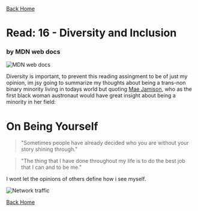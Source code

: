 [Back Home](https://thatvetdevrob.github.io/reading-notes/)

# Read: 16 - Diversity and Inclusion

### by MDN web docs

![MDN web docs](https://media.prod.mdn.mozit.cloud/attachments/2012/11/20/4291/c1a4a06f1fd9ed42ec5b06e814dd3111/client-server.png)

Diversity is important, to prevent this reading assingment to be of just my opinion, im jsy going to summarize my thoughts about being a trans-non binary minority living in todays world but quoting [Mae Jamison](https://www.thoughtco.com/mae-jemison-quotes-3530131), who as the first black woman austronaut would have great insight about being a minority in her field:

# On Being Yourself

>"Sometimes people have already decided who you are without your story shining through."

>"The thing that I have done throughout my life is to do the best job that I can and to be me."

I wont let the opinions of others define how i see myself.

![Network traffic](https://media.prod.mdn.mozit.cloud/attachments/2017/02/21/14691/f48a61b59378dc6d2369ba2241036a36/network-monitor.png)

[Back Home](https://thatvetdevrob.github.io/reading-notes/)


